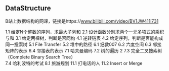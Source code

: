 ## DataStructure

B站上数据结构的网课，链接是https://www.bilibili.com/video/BV1JW411i731

1.1 给定N个整数的序列，求最大子列和
2.1 设计函数分别求两个一元多项式的乘积与和
3.1 给定两棵树，判断是否同构
4.1 逆转链表
4.2 给定序列，判断是否能构成同一搜索树
5.1 File Transfer
5.2 堆中的路径
6.1 拯救007
6.2 六度空间
6.3 邻接矩阵的表示
6.4 邻接表的表示
7.1 哈夫曼编码
7.2 树的遍历 2
7.3 完全二叉搜索树 （Complete Binary Search Tree）  
7.4 哈利波特的考试
8.1 旅游规划
11.1 打电话的人
11.2 Insert or Merge